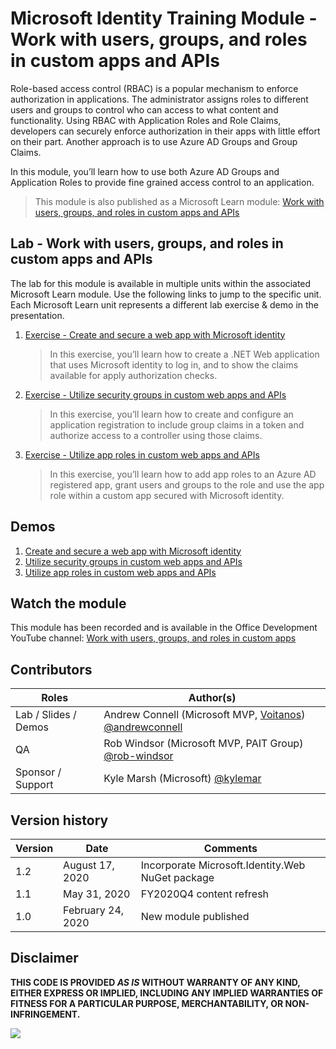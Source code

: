 # Microsoft Identity Training Module - Work with users, groups, and roles in custom apps and APIs

Role-based access control (RBAC) is a popular mechanism to enforce authorization in applications. The administrator assigns roles to different users and groups to control who can access to what content and functionality. Using RBAC with Application Roles and Role Claims, developers can securely enforce authorization in their apps with little effort on their part. Another approach is to use Azure AD Groups and Group Claims.

In this module, you’ll learn how to use both Azure AD Groups and Application Roles to provide fine grained access control to an application.

> This module is also published as a Microsoft Learn module: [Work with users, groups, and roles in custom apps and APIs](https://docs.microsoft.com/learn/modules/identity-users-groups-approles)

## Lab - Work with users, groups, and roles in custom apps and APIs

The lab for this module is available in multiple units within the associated Microsoft Learn module. Use the following links to jump to the specific unit. Each Microsoft Learn unit represents a different lab exercise & demo in the presentation.

1. [Exercise - Create and secure a web app with Microsoft identity](https://docs.microsoft.com/learn/modules/identity-users-groups-approles/3-exercise-create-web-app)

    > In this exercise, you’ll learn how to create a .NET Web application that uses Microsoft identity to log in, and to show the claims available for apply authorization checks.

1. [Exercise - Utilize security groups in custom web apps and APIs](https://docs.microsoft.com/learn/modules/identity-users-groups-approles/5-exercise-authorize-security-groups)

    > In this exercise, you’ll learn how to create and configure an application registration to include group claims in a token and authorize access to a controller using those claims.

1. [Exercise - Utilize app roles in custom web apps and APIs](https://docs.microsoft.com/learn/modules/identity-users-groups-approles/7-exercise-authorize-app-roles)

    > In this exercise, you’ll learn how to add app roles to an Azure AD registered app, grant users and groups to the role and use the app role within a custom app secured with Microsoft identity.

## Demos

1. [Create and secure a web app with Microsoft identity](./demos/01-overview-rbac)
1. [Utilize security groups in custom web apps and APIs](./demos/02-using-security-groups)
1. [Utilize app roles in custom web apps and APIs](./demos/03-using-app-roles)

## Watch the module

This module has been recorded and is available in the Office Development YouTube channel: [Work with users, groups, and roles in custom apps](https://www.youtube.com/watch?v=YPyjneHE9HM)

## Contributors

|        Roles         |                                                    Author(s)                                                     |
| -------------------- | ---------------------------------------------------------------------------------------------------------------- |
| Lab / Slides / Demos | Andrew Connell (Microsoft MVP, [Voitanos](https://www.voitanos.io)) [@andrewconnell](//github.com/andrewconnell) |
| QA                   | Rob Windsor (Microsoft MVP, PAIT Group) [@rob-windsor](//github.com/rob-windsor)                                 |
| Sponsor / Support    | Kyle Marsh (Microsoft) [@kylemar](//github.com/kylemar)                                                          |

## Version history

| Version |       Date        |                     Comments                     |
| ------- | ----------------- | ------------------------------------------------ |
| 1.2     | August 17, 2020   | Incorporate Microsoft.Identity.Web NuGet package |
| 1.1     | May 31, 2020      | FY2020Q4 content refresh                         |
| 1.0     | February 24, 2020 | New module published                             |

## Disclaimer

**THIS CODE IS PROVIDED _AS IS_ WITHOUT WARRANTY OF ANY KIND, EITHER EXPRESS OR IMPLIED, INCLUDING ANY IMPLIED WARRANTIES OF FITNESS FOR A PARTICULAR PURPOSE, MERCHANTABILITY, OR NON-INFRINGEMENT.**

<img src="https://telemetry.sharepointpnp.com/TrainingContent/Identity/05-users-groups-roles" />
